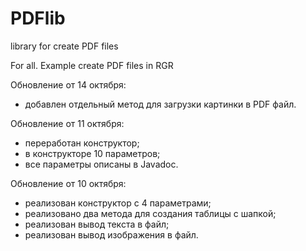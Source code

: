 # PDFlib
library for create PDF files

For all. Example create PDF files in RGR

Обновление от 14 октября:
- добавлен отдельный метод для загрузки картинки в PDF файл.

Обновление от 11 октября:
- переработан конструктор;
- в конструкторе 10 параметров;
- все параметры описаны в Javadoc.

Обновление от 10 октября:
- реализован конструктор с 4 параметрами;
- реализовано два метода для создания таблицы с шапкой;
- реализован вывод текста в файл;
- реализован вывод изображения в файл.

